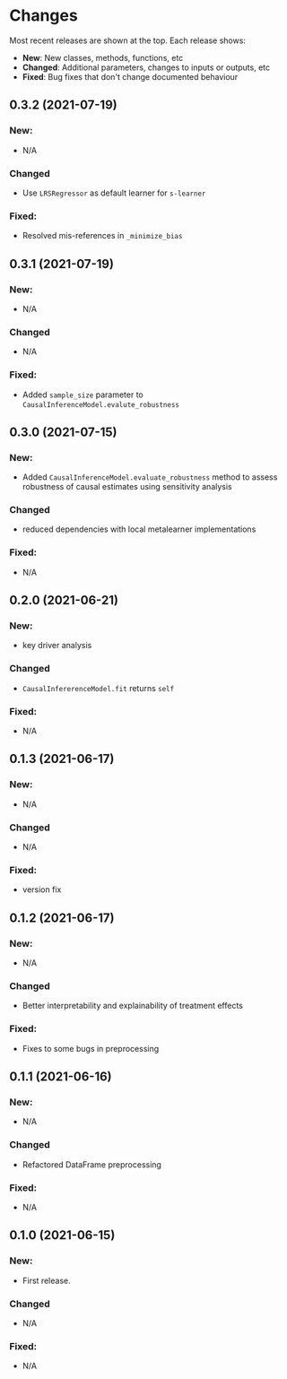 # Changes

Most recent releases are shown at the top. Each release shows:

- **New**: New classes, methods, functions, etc
- **Changed**: Additional parameters, changes to inputs or outputs, etc
- **Fixed**: Bug fixes that don't change documented behaviour

## 0.3.2 (2021-07-19)

### New:
- N/A

### Changed
- Use `LRSRegressor` as default learner for `s-learner`

### Fixed:
- Resolved mis-references in `_minimize_bias`


## 0.3.1 (2021-07-19)

### New:
- N/A

### Changed
- N/A

### Fixed:
- Added `sample_size` parameter to `CausalInferenceModel.evalute_robustness`


## 0.3.0 (2021-07-15)

### New:
- Added `CausalInferenceModel.evaluate_robustness` method to assess robustness of causal estimates using sensitivity analysis

### Changed
- reduced dependencies with local metalearner implementations

### Fixed:
- N/A


## 0.2.0 (2021-06-21)

### New:
- key driver analysis

### Changed
- `CausalInfererenceModel.fit` returns  `self`

### Fixed:
- N/A

## 0.1.3 (2021-06-17)

### New:
- N/A

### Changed
- N/A

### Fixed:
- version fix


## 0.1.2 (2021-06-17)

### New:
- N/A

### Changed
- Better interpretability and explainability of treatment effects

### Fixed:
- Fixes to some bugs in preprocessing


## 0.1.1 (2021-06-16)

### New:
- N/A

### Changed
- Refactored DataFrame preprocessing

### Fixed:
- N/A



## 0.1.0 (2021-06-15)

### New:
- First release.

### Changed
- N/A

### Fixed:
- N/A



